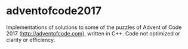 # adventofcode2017
Implementations of solutions to some of the puzzles of Advent of Code 2017 (http://adventofcode.com), written in C++. Code not optimized or clarity or efficiency.
